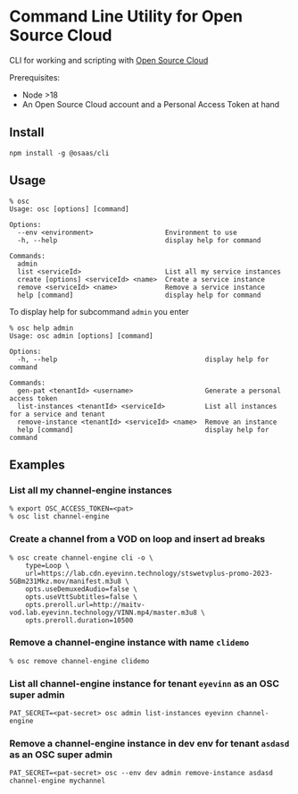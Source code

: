 # Command Line Utility for Open Source Cloud

CLI for working and scripting with [Open Source Cloud](www.osaas.io)

Prerequisites:

- Node >18
- An Open Source Cloud account and a Personal Access Token at hand

## Install

```
npm install -g @osaas/cli
```

## Usage

```
% osc
Usage: osc [options] [command]

Options:
  --env <environment>                  Environment to use
  -h, --help                           display help for command

Commands:
  admin
  list <serviceId>                     List all my service instances
  create [options] <serviceId> <name>  Create a service instance
  remove <serviceId> <name>            Remove a service instance
  help [command]                       display help for command
```

To display help for subcommand `admin` you enter

```
% osc help admin
Usage: osc admin [options] [command]

Options:
  -h, --help                                     display help for command

Commands:
  gen-pat <tenantId> <username>                  Generate a personal access token
  list-instances <tenantId> <serviceId>          List all instances for a service and tenant
  remove-instance <tenantId> <serviceId> <name>  Remove an instance
  help [command]                                 display help for command
```

## Examples

### List all my channel-engine instances

```
% export OSC_ACCESS_TOKEN=<pat>
% osc list channel-engine
```

### Create a channel from a VOD on loop and insert ad breaks

```
% osc create channel-engine cli -o \
    type=Loop \
    url=https://lab.cdn.eyevinn.technology/stswetvplus-promo-2023-5GBm231Mkz.mov/manifest.m3u8 \
    opts.useDemuxedAudio=false \
    opts.useVttSubtitles=false \
    opts.preroll.url=http://maitv-vod.lab.eyevinn.technology/VINN.mp4/master.m3u8 \
    opts.preroll.duration=10500
```

### Remove a channel-engine instance with name `clidemo`

```
% osc remove channel-engine clidemo
```

### List all channel-engine instance for tenant `eyevinn` as an OSC super admin

```
PAT_SECRET=<pat-secret> osc admin list-instances eyevinn channel-engine
```

### Remove a channel-engine instance in dev env for tenant `asdasd` as an OSC super admin

```
PAT_SECRET=<pat-secret> osc --env dev admin remove-instance asdasd channel-engine mychannel
```
